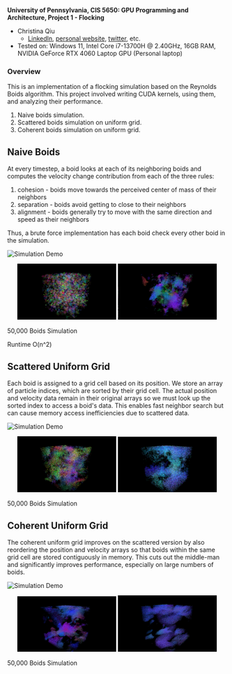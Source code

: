 **University of Pennsylvania, CIS 5650: GPU Programming and Architecture,
Project 1 - Flocking**

* Christina Qiu
  * [LinkedIn](https://www.linkedin.com/in/christina-qiu-6094301b6/), [personal website](https://christinaqiu3.github.io/), [twitter](), etc.
* Tested on: Windows 11, Intel Core i7-13700H @ 2.40GHz, 16GB RAM, NVIDIA GeForce RTX 4060 Laptop GPU (Personal laptop)

### Overview

This is an implementation of a flocking simulation based on the Reynolds Boids algorithm. This project involved writing CUDA kernels, using them, and analyzing their performance. 

1. Naive boids simulation.
2. Scattered boids simulation on uniform grid.
3. Coherent boids simulation on uniform grid.

## Naive Boids

At every timestep, a boid looks at each of its neighboring boids and computes the velocity change contribution from each of the three rules:

1. cohesion - boids move towards the perceived center of mass of their neighbors
2. separation - boids avoid getting to close to their neighbors
3. alignment - boids generally try to move with the same direction and speed as their neighbors

Thus, a brute force implementation has each boid check every other boid in the simulation.

![Simulation Demo](images/hw_1_100.gif)

<p align="center">
  <img src="images/100_1.png" alt="Before" width="45%">
  <img src="images/100_2.png" alt="After" width="45%">
</p>

50,000 Boids Simulation

Runtime O(n^2)

## Scattered Uniform Grid

Each boid is assigned to a grid cell based on its position. We store an array of particle indices, which are sorted by their grid cell. The actual position and velocity data remain in their original arrays so we must look up the sorted index to access a boid's data. This enables fast neighbor search but can cause memory access inefficiencies due to scattered data.

![Simulation Demo](images/hw_1_110.gif)

<p align="center">
  <img src="images/110_1.png" alt="Before" width="45%">
  <img src="images/110_2.png" alt="After" width="45%">
</p>

50,000 Boids Simulation

## Coherent Uniform Grid

The coherent uniform grid improves on the scattered version by also reordering the position and velocity arrays so that boids within the same grid cell are stored contiguously in memory. This cuts out the middle-man and significantly improves performance, especially on large numbers of boids.

![Simulation Demo](images/hw_1_111.gif)

<p align="center">
  <img src="images/111_1.png" alt="Before" width="45%">
  <img src="images/111_2.png" alt="After" width="45%">
</p>

50,000 Boids Simulation
